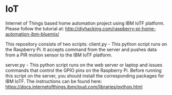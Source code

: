 # IoT
Internet of Things based home automation project using IBM IoTF platform.
Please follow the tutorial at:  http://diyhacking.com/raspberry-pi-home-automation-ibm-bluemix/

This repository consists of two scripts:
client.py - This python script runs on the Raspberry Pi. It accepts command from the server 
and pushes data from a PIR motion sensor to the IBM IoTF platform.

server.py - This python script runs on the web server or laptop and issues commands that control
the GPIO pins on the Raspberry Pi. Before running this script on the server, you should install
the corresponding packages for IBM IoTF. The instructions can be found here: 
https://docs.internetofthings.ibmcloud.com/libraries/python.html

